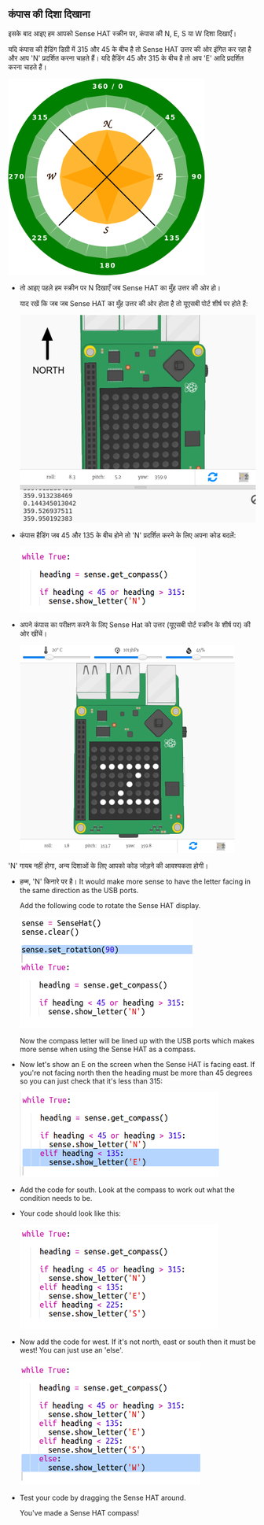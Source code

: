 ## कंपास की दिशा दिखाना

इसके बाद आइए हम आपको Sense HAT स्क्रीन पर, कंपास की N, E, S या W दिशा दिखाएँ।

यदि कंपास की हैडिंग डिग्री में 315 और 45 के बीच है तो Sense HAT उत्तर की ओर इंगित कर रहा है और आप 'N' प्रदर्शित करना चाहते हैं। यदि हैडिंग 45 और 315 के बीच है तो आप 'E' आदि प्रदर्शित करना चाहते हैं।

![screenshot](images/compass-quadrants.png)

+ तो आइए पहले हम स्क्रीन पर N दिखाएँ जब Sense HAT का मुँह उत्तर की ओर हो।
    
    याद रखें कि जब जब Sense HAT का मुँह उत्तर की ओर होता है तो यूएसबी पोर्ट शीर्ष पर होते हैं:
    
    ![screenshot](images/compass-north.png)

+ कंपास हैडिंग जब 45 और 135 के बीच होने तो 'N' प्रदर्शित करने के लिए अपना कोड बदलें:
    
    ![screenshot](images/compass-north-code.png)

+ अपने कंपास का परीक्षण करने के लिए Sense Hat को उत्तर (यूएसबी पोर्ट स्क्रीन के शीर्ष पर) की ओर खींचें।
    
    ![screenshot](images/compass-north-test.png)

'N' गायब नहीं होगा, अन्य दिशाओं के लिए आपको कोड जोड़ने की आवश्यकता होगी।

+ हम्म, 'N' किनारे पर है। It would make more sense to have the letter facing in the same direction as the USB ports.
    
    Add the following code to rotate the Sense HAT display.
    
    ![screenshot](images/compass-rotate.png)
    
    Now the compass letter will be lined up with the USB ports which makes more sense when using the Sense HAT as a compass.

+ Now let's show an E on the screen when the Sense HAT is facing east. If you're not facing north then the heading must be more than 45 degrees so you can just check that it's less than 315:
    
    ![screenshot](images/compass-east-code.png)

+ Add the code for south. Look at the compass to work out what the condition needs to be.

+ Your code should look like this:
    
    ![screenshot](images/compass-south-code.png)

+ Now add the code for west. If it's not north, east or south then it must be west! You can just use an 'else'.
    
    ![स्क्रीनशॉट](images/compass-west-code.png)

+ Test your code by dragging the Sense HAT around.
    
    You've made a Sense HAT compass!